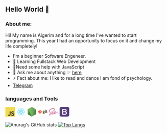 ## Hello World 👋




### About me:

Hi! My name is Aigerim and for a long time I've wanted to start programming. This year I had an opportunity to focus on it and change my life completely!


- I'm a beginner Software Engeneer.
- 🌱  Learning Fullstack Web Development
- 🤔Need some help with  JavaScript
- 💬 Ask me about anything ☞ [here](https://www.instagram.com/__bolotovaaigerim__/)
- ⚡ Fact about me: I like to read and dance I am fond of psychology.
- [Telegram](https://t.me/bolotovaaigerim)
  
### languages and Tools
<code><img height="30" src="https://raw.githubusercontent.com/github/explore/80688e429a7d4ef2fca1e82350fe8e3517d3494d/topics/javascript/javascript.png"></code>
<code><img height="30" src="https://raw.githubusercontent.com/github/explore/80688e429a7d4ef2fca1e82350fe8e3517d3494d/topics/react/react.png"></code>
<code><img height="30" src="https://raw.githubusercontent.com/github/explore/80688e429a7d4ef2fca1e82350fe8e3517d3494d/topics/nodejs/nodejs.png"></code>
<code><img height="30" src="https://raw.githubusercontent.com/github/explore/80688e429a7d4ef2fca1e82350fe8e3517d3494d/topics/git/git.png"></code>
<code><img height="30" src="https://raw.githubusercontent.com/github/explore/80688e429a7d4ef2fca1e82350fe8e3517d3494d/topics/sass/sass.png"></code>
<code><img height="30" src="https://raw.githubusercontent.com/github/explore/80688e429a7d4ef2fca1e82350fe8e3517d3494d/topics/bootstrap/bootstrap.png"></code>

![Anurag's GitHub stats](https://github-readme-stats.vercel.app/api?username=aigerim0&show_icons=true&theme=radical)
[![Top Langs](https://github-readme-stats.vercel.app/api/top-langs/?username=aigerim0&layout=compact=true&theme=radical)](https://github.com/anuraghazra/github-readme-stats)
